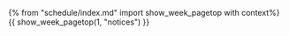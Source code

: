 {% from "schedule/index.md" import show_week_pagetop with context%}
{{ show_week_pagetop(1, "notices") }}

